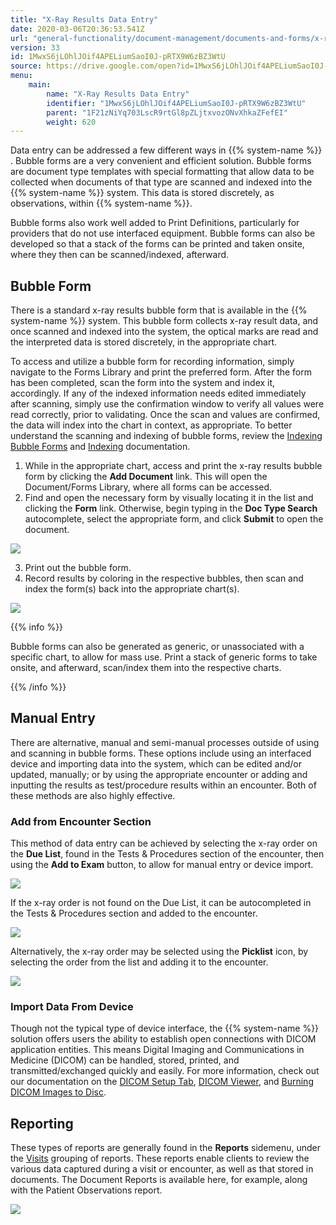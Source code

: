 ```yaml
---
title: "X-Ray Results Data Entry"
date: 2020-03-06T20:36:53.541Z
url: "general-functionality/document-management/documents-and-forms/x-ray-results-data-entry.html"
version: 33
id: 1MwxS6jLOhlJOif4APELiumSaoI0J-pRTX9W6zBZ3WtU
source: https://drive.google.com/open?id=1MwxS6jLOhlJOif4APELiumSaoI0J-pRTX9W6zBZ3WtU
menu:
    main:
        name: "X-Ray Results Data Entry"
        identifier: "1MwxS6jLOhlJOif4APELiumSaoI0J-pRTX9W6zBZ3WtU"
        parent: "1F21zNiYq703LscR9rtGl8pZLjtxvozONvXhkaZFefEI"
        weight: 620
---
```

Data entry can be addressed a few different ways in {{% system-name %}} . Bubble forms are a very convenient and efficient solution. Bubble forms are document type templates with special formatting that allow data to be collected when documents of that type are scanned and indexed into the {{% system-name %}} system. This data is stored discretely, as observations, within {{% system-name %}}.



Bubble forms also work well added to Print Definitions, particularly for providers that do not use interfaced equipment. Bubble forms can also be developed so that a stack of the forms can be printed and taken onsite, where they then can be scanned/indexed, afterward.

## Bubble Form

There is a standard x-ray results bubble form that is available in the {{% system-name %}} system. This bubble form collects x-ray result data, and once scanned and indexed into the system, the optical marks are read and the interpreted data is stored discretely, in the appropriate chart.



To access and utilize a bubble form for recording information, simply navigate to the Forms Library and print the preferred form. After the form has been completed, scan the form into the system and index it, accordingly. If any of the indexed information needs edited immediately after scanning, simply use the confirmation window to verify all values were read correctly, prior to validating. Once the scan and values are confirmed, the data will index into the chart in context, as appropriate. To better understand the scanning and indexing of bubble forms, review the [Indexing Bubble Forms](../scanning-and-indexing/indexing-bubble-forms.html) and [Indexing](../scanning-and-indexing/indexing.html) documentation.

1. While in the appropriate chart, access and print the x-ray results bubble form by clicking the <strong>Add Document</strong> link. This will open the Document/Forms Library, where all forms can be accessed.
2. Find and open the necessary form by visually locating it in the list and clicking the <strong>Form</strong> link. Otherwise, begin typing in the <strong>Doc Type Search</strong> autocomplete, select the appropriate form, and click <strong>Submit</strong> to open the document.

![](../../../external_files/8dae84ffa4b23f6294e0e22cda6e1145.png)

3. Print out the bubble form.
4. Record results by coloring in the respective bubbles, then scan and index the form(s) back into the appropriate chart(s).

![](../../../external_files/d7c63c3916a37f5224c7374ae366609b.png)

{{% info %}}

Bubble forms can also be generated as generic, or unassociated with a specific chart, to allow for mass use. Print a stack of generic forms to take onsite, and afterward, scan/index them into the respective charts.

{{% /info %}}


## Manual Entry

There are alternative, manual and semi-manual processes outside of using and scanning in bubble forms. These options include using an interfaced device and importing data into the system, which can be edited and/or updated, manually; or by using the appropriate encounter or adding and inputting the results as test/procedure results within an encounter. Both of these methods are also highly effective.

### Add from Encounter Section

This method of data entry can be achieved by selecting the x-ray order on the **Due List**, found in the Tests & Procedures section of the encounter, then using the **Add to Exam** button, to allow for manual entry or device import.

![](../../../external_files/2e2891f1e920d0f1eaef8fa102a29ec4.png)

If the x-ray order is not found on the Due List, it can be autocompleted in the Tests & Procedures section and added to the encounter.

![](../../../external_files/346a9cf349dafd4fc584381cbbf29a4e.png)

Alternatively, the x-ray order may be selected using the **Picklist** icon, by selecting the order from the list and adding it to the encounter.

![](../../../external_files/0d041b3d9577bcc59340b507751a0d88.png)

### Import Data From Device

Though not the typical type of device interface, the {{% system-name %}} solution offers users the ability to establish open connections with DICOM application entities. This means Digital Imaging and Communications in Medicine (DICOM) can be handled, stored, printed, and transmitted/exchanged quickly and easily. For more information, check out our documentation on the [DICOM Setup Tab](../imaging/dicom-setup-tab.html), [DICOM Viewer](../imaging/dicom-viewer.html), and [Burning DICOM Images to Disc](../imaging/burning-dicom-images-onto-cd-dvd.html).

## Reporting

These types of reports are generally found in the **Reports** sidemenu, under the [Visits](https://system/?f=layout&module=reports&name=Visits&tabmodule=reports&t=Visits&tabmodule=reports&tabselect=Visits) grouping of reports. These reports enable clients to review the various data captured during a visit or encounter, as well as that stored in documents. The Document Reports is available here, for example, along with the Patient Observations report.

![](../../../external_files/b9a7df4311a77d054079cfc3f781bb81.png)

